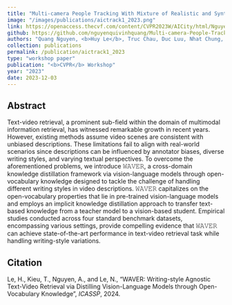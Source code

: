 ```yaml
---
title: "Multi-camera People Tracking With Mixture of Realistic and Synthetic Knowledge"
image: "/images/publications/aictrack1_2023.png"
link: https://openaccess.thecvf.com/content/CVPR2023W/AICity/html/Nguyen_Multi-Camera_People_Tracking_With_Mixture_of_Realistic_and_Synthetic_Knowledge_CVPRW_2023_paper.html
github: https://github.com/nguyenquivinhquang/Multi-camera-People-Tracking-With-Mixture-of-Realistic-and-Synthetic-Knowledge
authors: "Quang Nguyen, <b>Huy Le</b>, Truc Chau, Duc Luu, Nhat Chung, Synh Ha"
collection: publications
permalink: /publication/aictrack1_2023
type: "workshop paper"
publication: "<b>CVPR</b> Workshop"
year: "2023"
date: 2023-12-03
---
```


## Abstract
Text-video retrieval, a prominent sub-field within the domain of multimodal information retrieval, has witnessed remarkable growth in recent years. However, existing methods assume video scenes are consistent with unbiased descriptions. These limitations fail to align with real-world scenarios since descriptions can be influenced by annotator biases, diverse writing styles, and varying textual perspectives. To overcome the aforementioned problems, we introduce 𝚆𝙰𝚅𝙴𝚁, a cross-domain knowledge distillation framework via vision-language models through open-vocabulary knowledge designed to tackle the challenge of handling different writing styles in video descriptions. 𝚆𝙰𝚅𝙴𝚁 capitalizes on the open-vocabulary properties that lie in pre-trained vision-language models and employs an implicit knowledge distillation approach to transfer text-based knowledge from a teacher model to a vision-based student. Empirical studies conducted across four standard benchmark datasets, encompassing various settings, provide compelling evidence that 𝚆𝙰𝚅𝙴𝚁 can achieve state-of-the-art performance in text-video retrieval task while handling writing-style variations.

## Citation
Le, H., Kieu, T., Nguyen, A., and Le, N., “WAVER: Writing-style Agnostic Text-Video Retrieval via Distilling Vision-Language Models through Open-Vocabulary Knowledge”, <i>ICASSP</i>, 2024.